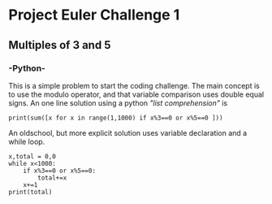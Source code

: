 # Project Euler Challenge 1
## Multiples of 3 and 5
### -Python-

This is a simple problem to start the coding challenge.  The main concept is to use the modulo operator, and that variable comparison uses double equal signs.  An one line solution using a python _"list comprehension"_  is 
```
print(sum([x for x in range(1,1000) if x%3==0 or x%5==0 ]))

```

An oldschool, but more explicit solution uses variable declaration and a while loop.  
```
x,total = 0,0
while x<1000:
    if x%3==0 or x%5==0:
        total+=x
    x+=1
print(total)
```
